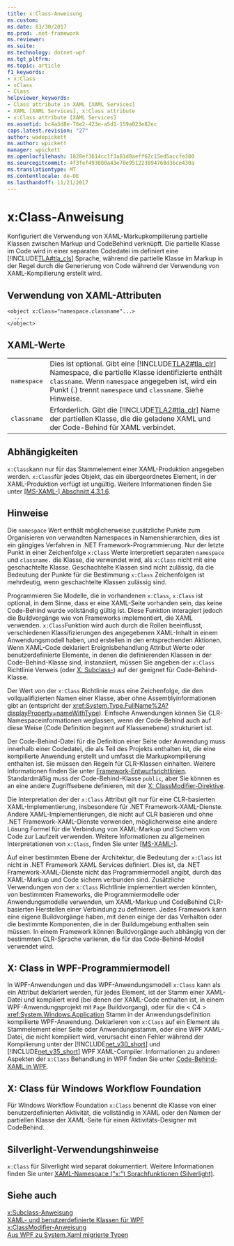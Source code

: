 ```yaml
---
title: x:Class-Anweisung
ms.custom: 
ms.date: 03/30/2017
ms.prod: .net-framework
ms.reviewer: 
ms.suite: 
ms.technology: dotnet-wpf
ms.tgt_pltfrm: 
ms.topic: article
f1_keywords:
- x:Class
- xClass
- Class
helpviewer_keywords:
- Class attribute in XAML [XAML Services]
- XAML [XAML Services], x:Class attribute
- x:Class attribute [XAML Services]
ms.assetid: bc4a3d8e-76e2-423e-a5d1-159a023e82ec
caps.latest.revision: "27"
author: wadepickett
ms.author: wpickett
manager: wpickett
ms.openlocfilehash: 1828ef3614cc1f3a81d8aeff62c15ed5accfe380
ms.sourcegitcommit: 4f3fef493080a43e70e951223894768d36ce430a
ms.translationtype: MT
ms.contentlocale: de-DE
ms.lasthandoff: 11/21/2017
---
```

# <a name="xclass-directive"></a>x:Class-Anweisung
Konfiguriert die Verwendung von XAML-Markupkompilierung partielle Klassen zwischen Markup und CodeBehind verknüpft. Die partielle Klasse im Code wird in einer separaten Codedatei im definiert eine [!INCLUDE[TLA#tla_cls](../../../includes/tlasharptla-cls-md.md)] Sprache, während die partielle Klasse im Markup in der Regel durch die Generierung von Code während der Verwendung von XAML-Kompilierung erstellt wird.  
  
## <a name="xaml-attribute-usage"></a>Verwendung von XAML-Attributen  
  
```  
<object x:Class="namespace.classname"...>  
  ...  
</object>  
```  
  
## <a name="xaml-values"></a>XAML-Werte  
  
|||  
|-|-|  
|`namespace`|Dies ist optional. Gibt eine [!INCLUDE[TLA2#tla_clr](../../../includes/tla2sharptla-clr-md.md)] Namespace, die partielle Klasse identifizierte enthält `classname`. Wenn `namespace` angegeben ist, wird ein Punkt (.) trennt `namespace` und `classname`. Siehe Hinweise.|  
|`classname`|Erforderlich. Gibt die [!INCLUDE[TLA2#tla_clr](../../../includes/tla2sharptla-clr-md.md)] Name der partiellen Klasse, die die geladene XAML und der Code-Behind für XAML verbindet.|  
  
## <a name="dependencies"></a>Abhängigkeiten  
 `x:Class`kann nur für das Stammelement einer XAML-Produktion angegeben werden. `x:Class`für jedes Objekt, das ein übergeordnetes Element, in der XAML-Produktion verfügt ist ungültig. Weitere Informationen finden Sie unter [ \[MS-XAML-\] Abschnitt 4.3.1.6](http://go.microsoft.com/fwlink/?LinkId=114525).  
  
## <a name="remarks"></a>Hinweise  
 Die `namespace` Wert enthält möglicherweise zusätzliche Punkte zum Organisieren von verwandten Namespaces in Namenshierarchien, dies ist ein gängiges Verfahren in .NET Framework-Programmierung. Nur der letzte Punkt in einer Zeichenfolge `x:Class` Werte interpretiert separaten `namespace` und `classname.` die Klasse, die verwendet wird, als `x:Class` nicht mit eine geschachtelte Klasse. Geschachtelte Klassen sind nicht zulässig, da die Bedeutung der Punkte für die Bestimmung `x:Class` Zeichenfolgen ist mehrdeutig, wenn geschachtelte Klassen zulässig sind.  
  
 Programmieren Sie Modelle, die in vorhandenen `x:Class`, `x:Class` ist optional, in dem Sinne, dass er eine XAML-Seite vorhanden sein, das keine Code-Behind wurde vollständig gültig ist. Diese Funktion interagiert jedoch die Buildvorgänge wie von Frameworks implementiert, die XAML verwenden. `x:Class`Funktion wird auch durch die Rollen beeinflusst, verschiedenen Klassifizierungen des angegebenen XAML-Inhalt in einem Anwendungsmodell haben, und erstellen in den entsprechenden Aktionen. Wenn XAML-Code deklariert Ereignisbehandlung Attribut Werte oder benutzerdefinierte Elemente, in denen die definierenden Klassen in der Code-Behind-Klasse sind, instanziiert, müssen Sie angeben der `x:Class` Richtlinie Verweis (oder [X: Subclass-](../../../docs/framework/xaml-services/x-subclass-directive.md)) auf der geeignet für Code-Behind-Klasse.  
  
 Der Wert von der `x:Class` Richtlinie muss eine Zeichenfolge, die den vollqualifizierten Namen einer Klasse, aber ohne Assemblyinformationen gibt an (entspricht der <xref:System.Type.FullName%2A?displayProperty=nameWithType>). Einfache Anwendungen können Sie CLR-Namespaceinformationen weglassen, wenn der Code-Behind auch auf diese Weise (Code Definition beginnt auf Klassenebene) strukturiert ist.  
  
 Der Code-Behind-Datei für die Definition einer Seite oder Anwendung muss innerhalb einer Codedatei, die als Teil des Projekts enthalten ist, die eine kompilierte Anwendung erstellt und umfasst die Markupkompilierung enthalten ist. Sie müssen den Regeln für CLR-Klassen einhalten. Weitere Informationen finden Sie unter [Framework-Entwurfsrichtlinien](../../../docs/standard/design-guidelines/index.md). Standardmäßig muss der Code-Behind-Klasse `public`, aber Sie können es an eine andere Zugriffsebene definieren, mit der [X: ClassModifier-Direktive](../../../docs/framework/xaml-services/x-classmodifier-directive.md).  
  
 Die Interpretation der der `x:Class` Attribut gilt nur für eine CLR-basierten XAML-Implementierung, insbesondere für .NET Framework-XAML-Dienste. Andere XAML-Implementierungen, die nicht auf CLR basieren und ohne .NET Framework-XAML-Dienste verwenden, möglicherweise eine andere Lösung Formel für die Verbindung von XAML-Markup und Sichern von Code zur Laufzeit verwenden. Weitere Informationen zu allgemeinen Interpretationen von `x:Class`, finden Sie unter [ \[MS-XAML-\]](http://go.microsoft.com/fwlink/?LinkId=114525).  
  
 Auf einer bestimmten Ebene der Architektur, die Bedeutung der `x:Class` ist nicht in .NET Framework XAML Services definiert. Dies ist, da .NET Framework-XAML-Dienste nicht das Programmiermodell angibt, durch das XAML-Markup und Code sichern verbunden sind. Zusätzliche Verwendungen von der `x:Class` Richtlinie implementiert werden könnten, von bestimmten Frameworks, die Programmiermodelle oder Anwendungsmodelle verwenden, um XAML-Markup und CodeBehind CLR-basierten Herstellen einer Verbindung zu definieren. Jedes Framework kann eine eigene Buildvorgänge haben, mit denen einige der das Verhalten oder die bestimmte Komponenten, die in der Buildumgebung enthalten sein müssen. In einem Framework können Buildvorgänge auch abhängig von der bestimmten CLR-Sprache variieren, die für das Code-Behind-Modell verwendet wird.  
  
## <a name="xclass-in-the-wpf-programming-model"></a>X: Class in WPF-Programmiermodell  
 In WPF-Anwendungen und das WPF-Anwendungsmodell `x:Class` kann als ein Attribut deklariert werden, für jedes Element, ist der Stamm einer XAML-Datei und kompiliert wird (bei denen der XAML-Code enthalten ist, in einem WPF-Anwendungsprojekt mit `Page` Buildvorgang), oder für die < C4 > <xref:System.Windows.Application>  Stamm in der Anwendungsdefinition kompilierte WPF-Anwendung. Deklarieren von `x:Class` auf ein Element als Stammelement einer Seite oder Anwendungsstamm, oder eine WPF XAML-Datei, die nicht kompiliert wird, verursacht einen Fehler während der Kompilierung unter der [!INCLUDE[net_v30_short](../../../includes/net-v30-short-md.md)] und [!INCLUDE[net_v35_short](../../../includes/net-v35-short-md.md)] WPF XAML-Compiler. Informationen zu anderen Aspekten der `x:Class` Behandlung in WPF finden Sie unter [Code-Behind-XAML in WPF](../../../docs/framework/wpf/advanced/code-behind-and-xaml-in-wpf.md).  
  
## <a name="xclass-for-windows-workflow-foundation"></a>X: Class für Windows Workflow Foundation  
 Für Windows Workflow Foundation `x:Class` benennt die Klasse von einer benutzerdefinierten Aktivität, die vollständig in XAML oder den Namen der partiellen Klasse der XAML-Seite für einen Aktivitäts-Designer mit CodeBehind.  
  
## <a name="silverlight-usage-notes"></a>Silverlight-Verwendungshinweise  
 `x:Class` für Silverlight wird separat dokumentiert. Weitere Informationen finden Sie unter [XAML-Namespace ("x:") Sprachfunktionen (Silverlight)](http://go.microsoft.com/fwlink/?LinkId=199081).  
  
## <a name="see-also"></a>Siehe auch  
 [x:Subclass-Anweisung](../../../docs/framework/xaml-services/x-subclass-directive.md)  
 [XAML- und benutzerdefinierte Klassen für WPF](../../../docs/framework/wpf/advanced/xaml-and-custom-classes-for-wpf.md)  
 [x:ClassModifier-Anweisung](../../../docs/framework/xaml-services/x-classmodifier-directive.md)  
 [Aus WPF zu System.Xaml migrierte Typen](../../../docs/framework/xaml-services/types-migrated-from-wpf-to-system-xaml.md)
